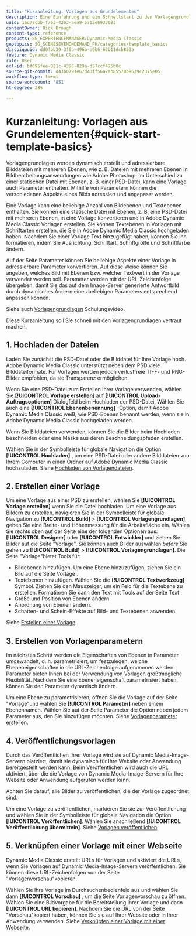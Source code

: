 ```yaml
---
title: "Kurzanleitung: Vorlagen aus Grundelementen"
description: Eine Einführung und ein Schnellstart zu den Vorlagengrundlagen , mit denen Sie schnell in Adobe Dynamic Media Classic arbeiten können.
uuid: 16d78cbb-f762-4263-aea9-5712eb933693
contentOwner: Rick Brough
content-type: reference
products: SG_EXPERIENCEMANAGER/Dynamic-Media-Classic
geptopics: SG_SCENESEVENONDEMAND_PK/categories/template_basics
discoiquuid: dd0fbb39-3f6a-496b-a9b6-63b11dcb823a
feature: Dynamic Media Classic
role: User
exl-id: bf695fee-821c-4396-829a-d57ccf475b0c
source-git-commit: d43b0791e67d43ff56a7ab85570b9639c2375e05
workflow-type: tm+mt
source-wordcount: '851'
ht-degree: 28%

---
```


# Kurzanleitung: Vorlagen aus Grundelementen{#quick-start-template-basics}

Vorlagengrundlagen werden dynamisch erstellt und adressierbare Bilddateien mit mehreren Ebenen, wie z. B. Dateien mit mehreren Ebenen in Bildbearbeitungsanwendungen wie Adobe Photoshop. Im Unterschied zu einer statischen Datei mit Ebenen, z. B. einer PSD-Datei, kann eine Vorlage auch Parameter enthalten. Mithilfe von Parametern können die verschiedenen Aspekte eines Bilds adressiert und angepasst werden.

Eine Vorlage kann eine beliebige Anzahl von Bildebenen und Textebenen enthalten. Sie können eine statische Datei mit Ebenen, z. B. eine PSD-Datei mit mehreren Ebenen, in eine Vorlage konvertieren und in Adobe Dynamic Media Classic Vorlagen erstellen. Sie können Textebenen in Vorlagen mit Schriftarten erstellen, die Sie in Adobe Dynamic Media Classic hochgeladen haben. Nachdem Sie einer Vorlage Text hinzugefügt haben, können Sie ihn formatieren, indem Sie Ausrichtung, Schriftart, Schriftgröße und Schriftfarbe ändern.

Auf der Seite Parameter können Sie beliebige Aspekte einer Vorlage in adressierbare Parameter konvertieren. Auf diese Weise können Sie angeben, welches Bild mit Ebenen bzw. welcher Textwert in der Vorlage verwendet werden soll. Parameter werden mit der URL-Zeichenfolge übergeben, damit Sie das auf dem Image-Server generierte Antwortbild durch dynamisches Ändern eines beliebigen Parameters entsprechend anpassen können.

Siehe auch [Vorlagengrundlagen](https://s7d5.scene7.com/s7viewers/html5/VideoViewer.html?videoserverurl=https://s7d5.scene7.com/is/content/&amp;emailurl=https://s7d5.scene7.com/s7/emailFriend&amp;serverUrl=https://s7d5.scene7.com/is/image/&amp;config=Scene7SharedAssets/Universal_HTML5_Video&amp;contenturl=https://s7d5.scene7.com/skins/&amp;asset=S7tutorials/553_Template%20Basics_converted%20renamed_Dynamic%20Banners-AVS) Schulungsvideo.

Diese Kurzanleitung soll Sie schnell mit den Vorlagengrundlagen vertraut machen.

## 1. Hochladen der Dateien

Laden Sie zunächst die PSD-Datei oder die Bilddatei für Ihre Vorlage hoch. Adobe Dynamic Media Classic unterstützt neben dem PSD viele Bilddateiformate. Für Vorlagen werden jedoch verlustfreie TIFF- und PNG-Bilder empfohlen, da sie Transparenz ermöglichen.

Wenn Sie eine PSD-Datei zum Erstellen Ihrer Vorlage verwenden, wählen Sie **[!UICONTROL Vorlage erstellen]** auf **[!UICONTROL Upload-Auftragsoptionen]** Dialogfeld beim Hochladen der PSD-Datei. Wählen Sie auch eine **[!UICONTROL Ebenenbenennung]** -Option, damit Adobe Dynamic Media Classic weiß, wie PSD-Ebenen benannt werden, wenn sie in Adobe Dynamic Media Classic hochgeladen werden.

Wenn Sie Bilddateien verwenden, können Sie die Bilder beim Hochladen beschneiden oder eine Maske aus deren Beschneidungspfaden erstellen.

Wählen Sie in der Symbolleiste für globale Navigation die Option **[!UICONTROL Hochladen]** , um eine PSD-Datei oder andere Bilddateien von Ihrem Computer in einen Ordner auf Adobe Dynamic Media Classic hochzuladen. Siehe [Hochladen von Vorlagendateien](uploading-template-files.md#uploading_template_files).

## 2. Erstellen einer Vorlage

Um eine Vorlage aus einer PSD zu erstellen, wählen Sie **[!UICONTROL Vorlage erstellen]** wenn Sie die Datei hochladen. Um eine Vorlage aus Bildern zu erstellen, navigieren Sie in der Symbolleiste für globale Navigation zu **[!UICONTROL Build]** > **[!UICONTROL Vorlagengrundlagen]**, geben Sie eine Breite- und Höhenmessung für die Arbeitsfläche ein. Wählen Sie rechts oben auf der Seite eine der folgenden Optionen aus: **[!UICONTROL Designer]** oder **[!UICONTROL Entwickler]** und ziehen Sie Bilder auf die Seite &quot;Vorlage&quot;. Sie können auch Bilder auswählen *before* Sie gehen zu **[!UICONTROL Build]** > **[!UICONTROL Vorlagengrundlagen]**. Die Seite &quot;Vorlage&quot;bietet Tools für:

* Bildebenen hinzufügen. Um eine Ebene hinzuzufügen, ziehen Sie ein Bild auf die Seite Vorlage .
* Textebenen hinzufügen. Wählen Sie die **[!UICONTROL Textwerkzeug]** Symbol. Ziehen Sie den Mauszeiger, um ein Feld für die Textebene zu erstellen. Formatieren Sie dann den Text mit Tools auf der Seite Text .
* Größe und Position von Ebenen ändern.
* Anordnung von Ebenen ändern.
* Schatten- und Schein-Effekte auf Bild- und Textebenen anwenden. 

Siehe [Erstellen einer Vorlage](creating-template.md#creating_a_template).

## 3. Erstellen von Vorlagenparametern

Im nächsten Schritt werden die Eigenschaften von Ebenen in Parameter umgewandelt, d. h. parametrisiert, um festzulegen, welche Ebeneneigenschaften in die URL-Zeichenfolge aufgenommen werden. Parameter bieten Ihnen bei der Verwendung von Vorlagen größtmögliche Flexibilität. Nachdem Sie eine Ebeneneigenschaft parametrisiert haben, können Sie den Parameter dynamisch ändern.

Um eine Ebene zu parametrisieren, öffnen Sie die Vorlage auf der Seite &quot;Vorlage&quot;und wählen Sie **[!UICONTROL Parameter]** neben einem Ebenennamen. Wählen Sie auf der Seite Parameter die Option neben jedem Parameter aus, den Sie hinzufügen möchten. Siehe [Vorlagenparameter erstellen](creating-template-parameters.md#creating_template_parameters).

## 4. Veröffentlichungsvorlagen

Durch das Veröffentlichen Ihrer Vorlage wird sie auf Dynamic Media-Image-Servern platziert, damit sie dynamisch für Ihre Website oder Anwendung bereitgestellt werden kann. Beim Veröffentlichen wird auch die URL aktiviert, über die die Vorlage von Dynamic Media-Image-Servern für Ihre Website oder Anwendung aufgerufen werden kann.

Achten Sie darauf, alle Bilder zu veröffentlichen, die der Vorlage zugeordnet sind.

Um eine Vorlage zu veröffentlichen, markieren Sie sie zur Veröffentlichung und wählen Sie in der Symbolleiste für globale Navigation die Option **[!UICONTROL Veröffentlichen]**. Wählen Sie anschließend **[!UICONTROL Veröffentlichung übermitteln]**. Siehe [Vorlagen veröffentlichen](publishing-templates.md#publishing_templates).

## 5. Verknüpfen einer Vorlage mit einer Webseite

Dynamic Media Classic erstellt URLs für Vorlagen und aktiviert die URLs, wenn Sie Vorlagen auf Dynamic Media-Image-Servern veröffentlichen. Sie können diese URL-Zeichenfolgen von der Seite &quot;Vorlagenvorschau&quot;kopieren.

Wählen Sie Ihre Vorlage im Durchsuchenbedienfeld aus und wählen Sie dann **[!UICONTROL Vorschau]** , um die Seite Vorlagenvorschau zu öffnen. Wählen Sie eine Bildvorgabe für die Bereitstellung Ihrer Vorlage und dann **[!UICONTROL URL kopieren]**. Nachdem Sie die URL von der Seite &quot;Vorschau&quot;kopiert haben, können Sie sie auf Ihrer Website oder in Ihrer Anwendung verwenden. Siehe [Verknüpfen einer Vorlage mit einer Webseite](linking-template-web-page.md#linking_a_template_to_a_web_page).
